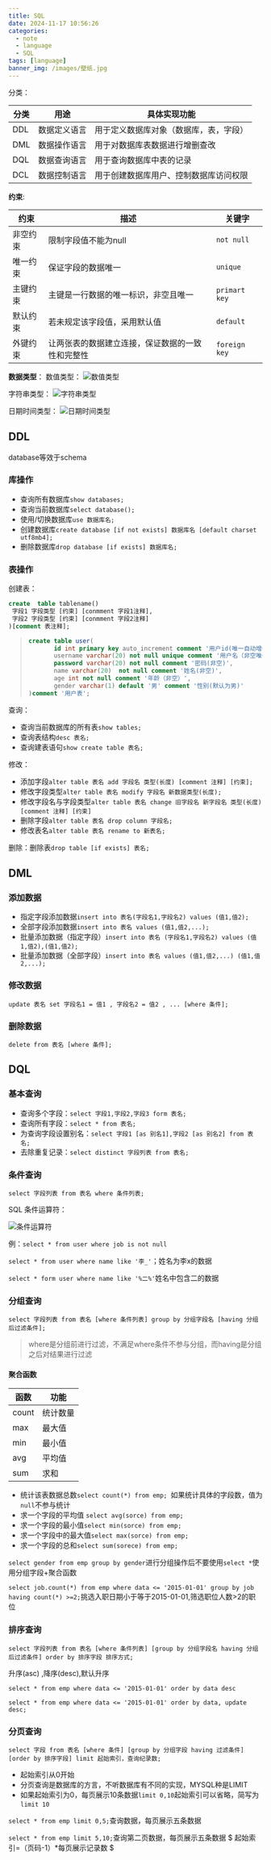 ```yaml
---
title: SQL
date: 2024-11-17 10:56:26
categories:
  - note
  - language
  - SQL
tags: [language]
banner_img: /images/壁纸.jpg
---
```


分类：

| 分类 | 用途         | 具体实现功能                           |
| ---- | ------------ | -------------------------------------- |
| DDL  | 数据定义语言 | 用于定义数据库对象（数据库，表，字段） |
| DML  | 数据操作语言 | 用于对数据库表数据进行增删查改         |
| DQL  | 数据查询语言 | 用于查询数据库中表的记录               |
| DCL  | 数据控制语言 | 用于创建数据库用户、控制数据库访问权限 |

**约束**:

| 约束     | 描述                                             | 关键字        |
| -------- | ------------------------------------------------ | ------------- |
| 非空约束 | 限制字段值不能为null                             | `not null`    |
| 唯一约束 | 保证字段的数据唯一                               | `unique`      |
| 主键约束 | 主键是一行数据的唯一标识，非空且唯一             | `primart key` |
| 默认约束 | 若未规定该字段值，采用默认值                     | `default`     |
| 外键约束 | 让两张表的数据建立连接，保证数据的一致性和完整性 | `foreign key` |

**数据类型**：
数值类型：
![数值类型](../images/SQL/数值类型.png)

字符串类型：
![字符串类型](../images/SQL/字符串类型.png)

日期时间类型：
![日期时间类型](../images/SQL/日期时间类型.png)

## DDL

database等效于schema

### 库操作

- 查询所有数据库`show databases;` 
- 查询当前数据库`select database();` 
- 使用/切换数据库`use 数据库名;`  
- 创建数据库`create database [if not exists] 数据库名 [default charset utf8mb4];` 
- 删除数据库`drop database [if exists] 数据库名;`

### 表操作

创建表：

```sql
create  table tablename()
 字段1 字段类型 [约束] [conmment 字段1注释],
 字段2 字段类型 [约束] [conmment 字段2注释]
)[comment 表注释];
```

> ```sql
> create table user(
>        id int primary key auto_increment comment '用户id(唯一自动增长)',
>        username varchar(20) not null unique comment '用户名（非空唯一）',
>        password varchar(20) not null comment '密码(非空)',
>        name varchar(20)  not null comment '姓名(非空)',
>        age int not null comment '年龄（非空）',
>        gender varchar(1) default '男' comment '性别(默认为男)'
> )comment '用户表';
> ```

查询：

- 查询当前数据库的所有表`show tables;`
- 查询表结构`desc 表名;`
- 查询建表语句`show create table 表名;`

修改：

- 添加字段`alter table 表名 add 字段名 类型(长度) [comment 注释] [约束];`
- 修改字段类型`alter table 表名 modify 字段名 新数据类型(长度);`
- 修改字段名与字段类型`alter table 表名 change 旧字段名 新字段名 类型(长度) [comment 注释] [约束]`
- 删除字段`alter table 表名 drop column 字段名;`
- 修改表名`alter table 表名 rename to 新表名;`

删除：删除表`drop table [if exists] 表名;`

## DML

### 添加数据

- 指定字段添加数据`insert into 表名(字段名1,字段名2) values (值1,值2);`
- 全部字段添加数据`insert into 表名 values (值1,值2,...);`
- 批量添加数据（指定字段）`insert into 表名 (字段名1,字段名2) values (值1,值2),(值1,值2);`
- 批量添加数据（全部字段）`insert into 表名 values (值1,值2,...) (值1,值2,...);`

### 修改数据

`update 表名 set 字段名1 = 值1 , 字段名2 = 值2 , ... [where 条件];`

### 删除数据

`delete from 表名 [where 条件];`

## DQL

### 基本查询

- 查询多个字段：`select 字段1,字段2,字段3 form 表名;`
- 查询所有字段：`select * from 表名;`
- 为查询字段设置别名：`select 字段1 [as 别名1],字段2 [as 别名2] from 表名;`
- 去除重复记录：`select distinct 字段列表 from 表名;`

### 条件查询

`select 字段列表 from 表名 where 条件列表;`

SQL 条件运算符：

![条件运算符](../images/SQL/条件运算符.png)

例：`select * from user where job is not null`

`select * from user where name like '李_'`；姓名为李x的数据

`select * form user where name like '%二%'`姓名中包含二的数据

### 分组查询

`select 字段列表 from 表名 [where 条件列表] group by 分组字段名 [having 分组后过滤条件];`

> where是分组前进行过滤，不满足where条件不参与分组，而having是分组之后对结果进行过滤

#### 聚合函数

| 函数  | 功能     |
| ----- | -------- |
| count | 统计数量 |
| max   | 最大值   |
| min   | 最小值   |
| avg   | 平均值   |
| sum   | 求和     |

- 统计该表数据总数`select count(*) from emp; `如果统计具体的字段数，值为`null`不参与统计
- 求一个字段的平均值 `select avg(sorce) from emp;`
- 求一个字段的最小值`select min(sorce) from emp;`
- 求一个字段中的最大值`select max(sorce) from emp;`
- 求一个字段的总和`select sum(sorece) from emp;`

`select gender from emp group by gender`进行分组操作后不要使用`select *`使用分组字段+聚合函数

`select job.count(*) from emp where data <= '2015-01-01' group by job having count(*) >=2;`挑选入职日期小于等于2015-01-01,筛选职位人数>2的职位

### 排序查询

`select 字段列表 from 表名 [where 条件列表] [group by 分组字段名 having 分组后过滤条件] order by 排序字段 排序方式;`

升序(asc) ,降序(desc),默认升序

`select * from emp where data <= '2015-01-01' order by data desc`

`select * from emp where data <= '2015-01-01' order by data, update desc;`

### 分页查询

`select 字段 from 表名 [where 条件] [group by 分组字段 having 过滤条件] [order by 排序字段] limit 起始索引，查询纪录数;`

- 起始索引从0开始
- 分页查询是数据库的方言，不听数据库有不同的实现，MYSQL种是LIMIT
- 如果起始索引为0，每页展示10条数据`limit 0,10`起始索引可以省略，简写为`limit 10`

`select * from emp limit 0,5;`查询数据，每页展示五条数据

`select * from emp limit 5,10;`查询第二页数据，每页展示五条数据
$
起始索引=（页码-1）*每页展示记录数
$
